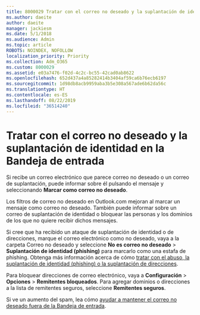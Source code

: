 ```yaml
---
title: 8000029 Tratar con el correo no deseado y la suplantación de identidad en Outlook.com
ms.author: daeite
author: daeite
manager: jackiesm
ms.date: 5/1/2018
ms.audience: Admin
ms.topic: article
ROBOTS: NOINDEX, NOFOLLOW
localization_priority: Priority
ms.collection: Adm_O365
ms.custom: 8000029
ms.assetid: e03a7476-f02d-4c2c-bc55-42cad0ab8622
ms.openlocfilehash: 652d437a4a85282414b3404af59ca6b76ecb6197
ms.sourcegitcommit: 1d98db8acb9959aba3b5e308a567ade6b62da56c
ms.translationtype: HT
ms.contentlocale: es-ES
ms.lasthandoff: 08/22/2019
ms.locfileid: "36514240"
---
```

# <a name="deal-with-spam-or-phishing-scams-in-your-inbox"></a>Tratar con el correo no deseado y la suplantación de identidad en la Bandeja de entrada

Si recibe un correo electrónico que parece correo no deseado o un correo de suplantación, puede informar sobre él pulsando el mensaje y seleccionando **Marcar como correo no deseado**. 
  
Los filtros de correo no deseado en Outlook.com mejoran al marcar un mensaje como correo no deseado. También puede informar sobre un correo de suplantación de identidad o bloquear las personas y los dominios de los que no quiere recibir dichos mensajes.
  
Si cree que ha recibido un ataque de suplantación de identidad o de direcciones, marque el correo electrónico como no deseado, vaya a la carpeta Correo no deseado y seleccione **No es correo no deseado** \> **Suplantación de identidad (phishing)** para marcarlo como una estafa de phishing. Obtenga más información acerca de cómo [tratar con el abuso, la suplantación de identidad (phishing) o la suplantación de direcciones](https://go.microsoft.com/fwlink/p/?linkid=873139).
  
Para bloquear direcciones de correo electrónico, vaya a **Configuración** \> **Opciones** \> **Remitentes bloqueados**. Para agregar dominios o direcciones a la lista de remitentes seguros, seleccione **Remitentes seguros**. 
  
Si ve un aumento del spam, lea cómo [ayudar a mantener el correo no deseado fuera de la Bandeja de entrada](https://go.microsoft.com/fwlink/p/?linkid=873140).
  

